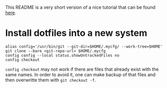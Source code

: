 This README is a very short version of a nice tutorial that can be found [here](https://www.atlassian.com/git/tutorials/dotfiles). 

# Install dotfiles into a new system
```fish
alias config='/usr/bin/git --git-dir=$HOME/.mycfg/ --work-tree=$HOME'
git clone --bare <git-repo-url> $HOME/.mycfg
config config --local status.showUntrackedFiles no
config checkout
```
```config checkout``` may not work if there are files that already exist with the same names. In order to avoid it, one can make backup of that files and then overwritte them with ```git checkout -f```.
